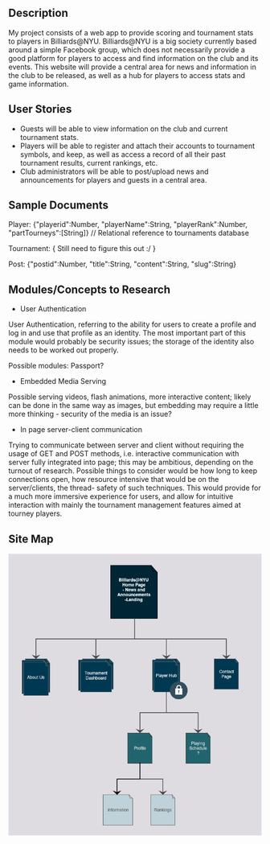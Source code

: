 Description
-----------------------

My project consists of a web app to provide scoring and tournament stats to
players in Billiards@NYU. Billiards@NYU is a big society currently based
around a simple Facebook group, which does not necessarily provide a good
platform for players to access and find information on the club and its
events. This website will provide a central area for news and information in
the club to be released, as well as a hub for players to access stats and
game information.

User Stories
-----------------------

- Guests will be able to view information on the club and current tournament
stats.
- Players will be able to register and attach their accounts to tournament
symbols, and keep, as well as access a record of all their past tournament
results, current rankings, etc.
- Club administrators will be able to post/upload news and announcements for
players and guests in a central area.

Sample Documents
----------------------

Player: {"playerid":Number,
	 "playerName":String,
	 "playerRank":Number,
	 "partTourneys":[String]} // Relational reference to tournaments
					database

Tournament: { Still need to figure this out :/
	     }

Post: {"postid":Number,
       "title":String,
       "content":String,
       "slug":String}

Modules/Concepts to Research
-------------------------------------

- User Authentication

User Authentication, referring to the ability for users to create a profile
and log in and use that profile as an identity. The most important part of
this module would probably be security issues; the storage of the identity
also needs to be worked out properly.

Possible modules: Passport?

- Embedded Media Serving

Possible serving videos, flash animations, more interactive content; likely
can be done in the same way as images, but embedding may require a little
more thinking - security of the media is an issue?

- In page server-client communication

Trying to communicate between server and client without requiring the usage
of GET and POST methods, i.e. interactive communication with server fully
integrated into page; this may be ambitious, depending on the turnout of
research. Possible things to consider would be how long to keep connections
open, how resource intensive that would be on the server/clients, the thread-
safety of such techniques. This would provide for a much more immersive
experience for users, and allow for intuitive interaction with mainly the
tournament management features aimed at tourney players.

Site Map
---------------------------

![Site Map V1](/documentation/BilliardsNYUSiteMap1.png?raw=true)
